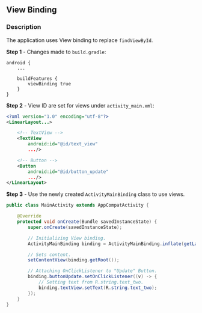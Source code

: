 ## View Binding

### Description

The application uses View binding to replace ```findViewById```.

<b>Step 1</b> - Changes made to ```build.gradle```:

```
android {
    ...

    buildFeatures {
        viewBinding true
    }
}
```

<b>Step 2</b> - View ID are set for views under ```activity_main.xml```:

```xml
<?xml version="1.0" encoding="utf-8"?>
<LinearLayout...>

    <!-- TextView -->
    <TextView
        android:id="@id/text_view"
        .../>

    <!-- Button -->
    <Button
        android:id="@id/button_update"
        .../>
</LinearLayout>
```

<b>Step 3</b> - Use the newly created ```ActivityMainBinding``` class to use views.

```java
public class MainActivity extends AppCompatActivity {

    @Override
    protected void onCreate(Bundle savedInstanceState) {
        super.onCreate(savedInstanceState);

        // Initializing View binding.
        ActivityMainBinding binding = ActivityMainBinding.inflate(getLayoutInflater());

        // Sets content.
        setContentView(binding.getRoot());

        // Attaching OnClickListener to "Update" Button.
        binding.buttonUpdate.setOnClickListener((v) -> {
            // Setting text from R.string.text_two.
            binding.textView.setText(R.string.text_two);
        });
    }
}
```
